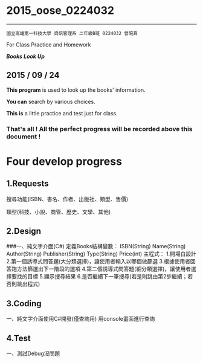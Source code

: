 # 2015_oose_0224032
****

    國立高雄第一科技大學 資訊管理系 二年級B班 0224032 曾琬真
For Class Practice and Homework

***Books Look Up***
## 2015 / 09 / 24 

**This program** is used to look up the books' information.
 
**You can** search by various choices.
 
**This is** a little practice and test just for class. 
 
### That's all ! All the perfect progress will be recorded above this document ! 

# Four develop progress 
## 1.Requests 
搜尋功能(ISBN、書名、作者、出版社、類型、售價)

類型(科技、小說、商管、歷史、文學、其他)
## 2.Design 
###一、純文字介面(C#)
    定義Books結構變數：
			ISBN(String)
			Name(String)
			Author(String)
			Publisher(String)
			Type(String)
			Price(int)
	主程式：
			1.開場白設計
			2.第一個誘導式問答題(大分類選擇)，讓使用者輸入以哪個做篩選
			3.根據使用者回答跑方法篩選出下一階段的選項
			4.第二個誘導式問答題(細分類選擇)，讓使用者選擇要找的目標
			5.顯示搜尋結果
			6.是否繼續下一筆搜尋(若是則跳由第2步繼續；若否則跳出程式)	

## 3.Coding 
一、純文字介面使用C#開發(僅查詢用)
用console畫面進行查詢

## 4.Test 
一、測試Debug沒問題

